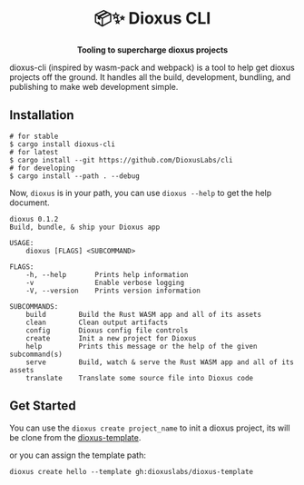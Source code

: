 <div align="center">
  <h1>📦✨ Dioxus CLI </h1>
  <p><strong>Tooling to supercharge dioxus projects</strong></p>
</div>

dioxus-cli (inspired by wasm-pack and webpack) is a tool to help get dioxus projects off the ground. It handles all the build, development, bundling, and publishing to make web development simple.

## Installation

```shell
# for stable
$ cargo install dioxus-cli
# for latest
$ cargo install --git https://github.com/DioxusLabs/cli
# for developing
$ cargo install --path . --debug
```

Now, `dioxus` is in your path, you can use `dioxus --help` to get the help document.

```
dioxus 0.1.2
Build, bundle, & ship your Dioxus app

USAGE:
    dioxus [FLAGS] <SUBCOMMAND>

FLAGS:
    -h, --help       Prints help information
    -v               Enable verbose logging
    -V, --version    Prints version information

SUBCOMMANDS:
    build        Build the Rust WASM app and all of its assets
    clean        Clean output artifacts
    config       Dioxus config file controls
    create       Init a new project for Dioxus
    help         Prints this message or the help of the given subcommand(s)
    serve        Build, watch & serve the Rust WASM app and all of its assets
    translate    Translate some source file into Dioxus code
```

## Get Started 

You can use the `dioxus create project_name` to init a dioxus project, its will be clone from the [dioxus-template](https://github.com/DioxusLabs/dioxus-template).

or you can assign the template path:

```
dioxus create hello --template gh:dioxuslabs/dioxus-template
```
